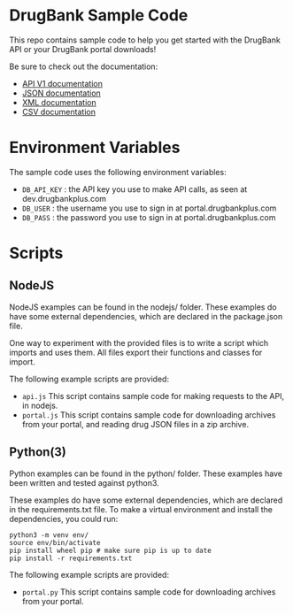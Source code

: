 # DrugBank Sample Code


This repo contains sample code to help you get started with the DrugBank API or your DrugBank portal downloads!

Be sure to check out the documentation:

 * [API V1 documentation](https://docs.drugbankplus.com/v1/)
 * [JSON documentation](https://docs.drugbankplus.com/json/)
 * [XML documentation](https://docs.drugbankplus.com/xml/)
 * [CSV documentation](https://docs.drugbankplus.com/csv/)
 
 
# Environment Variables

The sample code uses the following environment variables:

 * `DB_API_KEY` : the API key you use to make API calls, as seen at dev.drugbankplus.com
 * `DB_USER` : the username you use to sign in at portal.drugbankplus.com 
 * `DB_PASS` : the password you use to sign in at portal.drugbankplus.com 

# Scripts

## NodeJS

NodeJS examples can be found in the nodejs/ folder. These examples do have some external
dependencies, which are declared in the package.json file.

One way to experiment with the provided files is to write a script which imports and uses them.
All files export their functions and classes for import.

The following example scripts are provided:

 * `api.js`
    This script contains sample code for making requests to the API, in nodejs. 
 * `portal.js`
    This script contains sample code for downloading archives from your portal,
    and reading drug JSON files in a zip archive.
    
 ## Python(3)
 
Python examples can be found in the python/ folder. These examples have been written and tested against python3.

These examples do have some external dependencies, which are declared in the requirements.txt file. To make a
virtual environment and install the dependencies, you could run:

```
python3 -m venv env/
source env/bin/activate
pip install wheel pip # make sure pip is up to date
pip install -r requirements.txt
```
 

The following example scripts are provided:

 * `portal.py`
    This script contains sample code for downloading archives from your portal.
